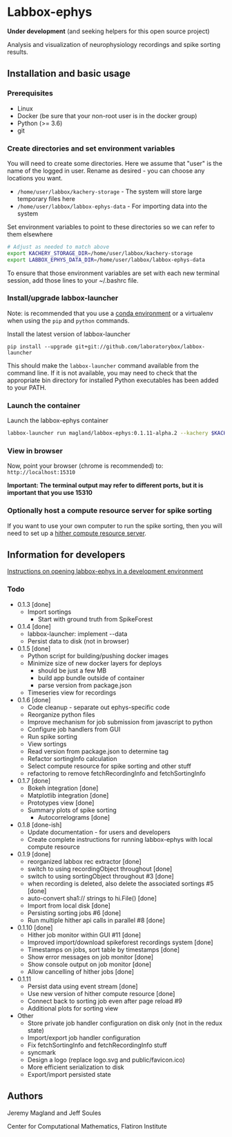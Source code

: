 # Labbox-ephys

**Under development** (and seeking helpers for this open source project)

Analysis and visualization of neurophysiology recordings and spike sorting results.

## Installation and basic usage

### Prerequisites

* Linux
* Docker (be sure that your non-root user is in the docker group)
* Python (>= 3.6)
* git

### Create directories and set environment variables

You will need to create some directories. Here we assume that "user" is the name of the logged in user. Rename as desired - you can choose any locations you want.

* `/home/user/labbox/kachery-storage` - The system will store large temporary files here
* `/home/user/labbox/labbox-ephys-data` - For importing data into the system

Set environment variables to point to these directories so we can refer to them elsewhere

```bash
# Adjust as needed to match above
export KACHERY_STORAGE_DIR=/home/user/labbox/kachery-storage
export LABBOX_EPHYS_DATA_DIR=/home/user/labbox/labbox-ephys-data
```

To ensure that those environment variables are set with each new terminal session, add those lines to your ~/.bashrc file.

### Install/upgrade labbox-launcher

Note: is recommended that you use a [conda environment](https://docs.conda.io/projects/conda/en/latest/user-guide/tasks/manage-environments.html) or a virtualenv when using the `pip` and `python` commands.

Install the latest version of labbox-launcher

```
pip install --upgrade git+git://github.com/laboratorybox/labbox-launcher
```

This should make the `labbox-launcher` command available from the command line. If it is not available, you may need to check that the appropriate bin directory for installed Python executables has been added to your PATH.

### Launch the container

Launch the labbox-ephys container

```bash
labbox-launcher run magland/labbox-ephys:0.1.11-alpha.2 --kachery $KACHERY_STORAGE_DIR --docker_run_opts "--net host" --data $LABBOX_EPHYS_DATA_DIR
```

### View in browser

Now, point your browser (chrome is recommended) to: `http://localhost:15310`

**Important: The terminal output may refer to different ports, but it is important that you use 15310**

### Optionally host a compute resource server for spike sorting

If you want to use your own computer to run the spike sorting, then you will need to set up a [hither compute resource server](doc/host-compute-resource.md).

## Information for developers

[Instructions on opening labbox-ephys in a development environment](doc/development-environment.md)

### Todo

* 0.1.3 [done]
    - Import sortings
        - Start with ground truth from SpikeForest
* 0.1.4 [done]
    - labbox-launcher: implement --data
    - Persist data to disk (not in browser)
* 0.1.5 [done]
    - Python script for building/pushing docker images
    - Minimize size of new docker layers for deploys
        - should be just a few MB
        - build app bundle outside of container
        - parse version from package.json
    - Timeseries view for recordings
* 0.1.6 [done]
    - Code cleanup - separate out ephys-specific code
    - Reorganize python files
    - Improve mechanism for job submission from javascript to python
    - Configure job handlers from GUI
    - Run spike sorting
    - View sortings
    - Read version from package.json to determine tag
    - Refactor sortingInfo calculation
    - Select compute resource for spike sorting and other stuff
    - refactoring to remove fetchRecordingInfo and fetchSortingInfo
* 0.1.7 [done]
    - Bokeh integration [done]
    - Matplotlib integration [done]
    - Prototypes view [done]
    - Summary plots of spike sorting
        - Autocorrelograms [done]
* 0.1.8 [done-ish]
    - Update documentation - for users and developers
    - Create complete instructions for running labbox-ephys with local compute resource
* 0.1.9 [done]
    - reorganized labbox rec extractor [done]
    - switch to using recordingObject throughout [done]
    - switch to using sortingObject throughout #3 [done]
    - when recording is deleted, also delete the associated sortings #5 [done]
    - auto-convert sha1:// strings to hi.File() [done]
    - Import from local disk [done]
    - Persisting sorting jobs #6 [done]
    - Run multiple hither api calls in parallel #8 [done]
* 0.1.10 [done]
    - Hither job monitor within GUI #11 [done]
    - Improved import/download spikeforest recordings system [done]
    - Timestamps on jobs, sort table by timestamps [done]
    - Show error messages on job monitor [done]
    - Show console output on job monitor [done]
    - Allow cancelling of hither jobs [done]
* 0.1.11
    - Persist data using event stream [done]
    - Use new version of hither compute resource [done]
    - Connect back to sorting job even after page reload #9
    - Additional plots for sorting view
* Other
    - Store private job handler configuration on disk only (not in the redux state)
    - Import/export job handler configuration
    - Fix fetchSortingInfo and fetchRecordingInfo stuff
    - syncmark
    - Design a logo (replace logo.svg and public/favicon.ico)
    - More efficient serialization to disk
    - Export/import persisted state

## Authors

Jeremy Magland and Jeff Soules

Center for Computational Mathematics, Flatiron Institute
